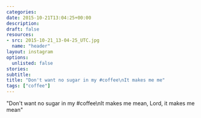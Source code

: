 ```yaml
---
categories:
date: 2015-10-21T13:04:25+00:00
description:
draft: false
resources:
- src: 2015-10-21_13-04-25_UTC.jpg
  name: "header"
layout: instagram
options:
  unlisted: false
stories:
subtitle:
title: "Don't want no sugar in my #coffee\nIt makes me me"
tags: ["coffee"]
---
```


"Don't want no sugar in my #coffee\nIt makes me mean, Lord, it makes me mean"
